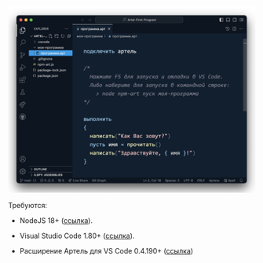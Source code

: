 ![Программа](программа.jpg?raw=true)

Требуются:

- NodeJS 18+ ([ссылка](https://nodejs.org/)).

- Visual Studio Code 1.80+ ([ссылка](https://code.visualstudio.com/)).

- Расширение Артель для VS Code 0.4.190+ ([ссылка](https://marketplace.visualstudio.com/items?itemName=nezaboodka.artel-vscode))
